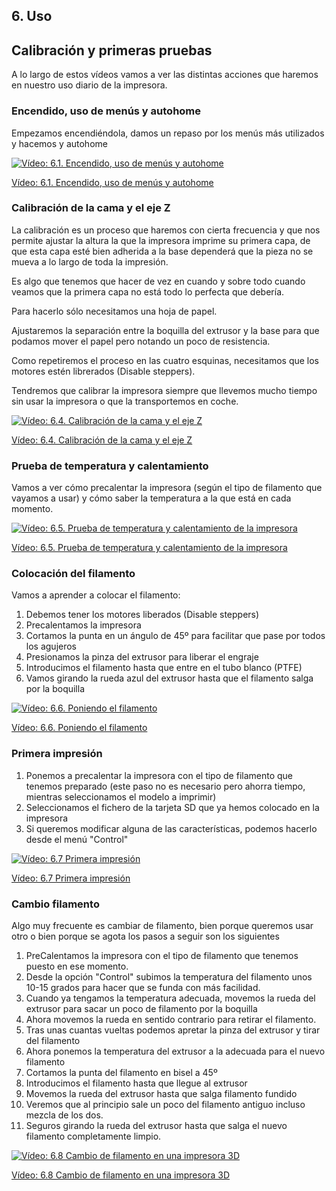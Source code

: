 ## 6. Uso

## Calibración y primeras pruebas

A lo largo de estos vídeos vamos a ver las distintas acciones que haremos en nuestro uso diario de la impresora.

### Encendido, uso de menús y autohome

Empezamos encendiéndola, damos un repaso por los menús más utilizados y hacemos y autohome

[![Vídeo: 6.1. Encendido, uso de menús y autohome](https://img.youtube.com/vi/xamx6i5YIqU/0.jpg)](https://youtu.be/xamx6i5YIqU)

[Vídeo: 6.1. Encendido, uso de menús y autohome](https://youtu.be/xamx6i5YIqU)


### Calibración de la cama y el eje Z

La calibración es un proceso que haremos con cierta frecuencia y que nos permite ajustar la altura la que la impresora imprime su primera capa, de que esta capa esté bien adherida a la base dependerá que la pieza no se mueva a lo largo de toda la impresión.

Es algo que tenemos que hacer de vez en cuando y sobre todo cuando veamos que la primera capa no está todo lo perfecta que debería.

Para hacerlo sólo necesitamos una hoja de papel. 

Ajustaremos la separación entre la boquilla del extrusor y la base para que podamos mover el papel pero notando un poco de resistencia.

Como repetiremos el proceso en las cuatro esquinas, necesitamos que los motores estén librerados (Disable steppers).

Tendremos que calibrar la impresora siempre que llevemos mucho tiempo sin usar la impresora o que la transportemos en coche.

[![Vídeo: 6.4. Calibración de la cama y el eje Z](https://img.youtube.com/vi/Yifxcl4-nkY/0.jpg)](https://youtu.be/Yifxcl4-nkY)

[Vídeo: 6.4. Calibración de la cama y el eje Z](https://youtu.be/Yifxcl4-nkY)

### Prueba de temperatura y calentamiento

Vamos a ver cómo precalentar la impresora (según el tipo de filamento que vayamos a usar) y cómo saber la temperatura a la que está en cada momento.

[![Vídeo: 6.5. Prueba de temperatura y calentamiento de la impresora](https://img.youtube.com/vi/F7Vl42sI460/0.jpg)](https://youtu.be/F7Vl42sI460)

[Vídeo: 6.5. Prueba de temperatura y calentamiento de la impresora](https://youtu.be/F7Vl42sI460)


### Colocación del filamento

Vamos a aprender a colocar el filamento:
1. Debemos tener los motores liberados (Disable steppers)
1. Precalentamos la impresora
1. Cortamos la punta en un ángulo de 45º para facilitar que pase por todos los agujeros
1. Presionamos la pinza del extrusor para liberar el engraje
1. Introducimos el filamento hasta que entre en el tubo blanco (PTFE)
1. Vamos girando la rueda azul del extrusor hasta que el filamento salga por la boquilla

[![Vídeo: 6.6. Poniendo el filamento ](https://img.youtube.com/vi/ZJV_d4eVw2o/0.jpg)](https://youtu.be/ZJV_d4eVw2o)

[Vídeo: 6.6. Poniendo el filamento](https://youtu.be/ZJV_d4eVw2o)


### Primera impresión


1. Ponemos a precalentar la impresora con el tipo de filamento que tenemos preparado (este paso no es necesario pero ahorra tiempo, mientras seleccionamos el modelo a imprimir)
1. Seleccionamos el fichero de la tarjeta SD que ya hemos colocado en la impresora
1. Si queremos modificar alguna de las características, podemos hacerlo desde el menú "Control"

[![Vídeo: 6.7  Primera impresión](https://img.youtube.com/vi/CZn_CMLIUxs/0.jpg)](https://youtu.be/CZn_CMLIUxs)

[Vídeo: 6.7  Primera impresión](https://youtu.be/CZn_CMLIUxs)

### Cambio filamento

Algo muy frecuente es cambiar de filamento, bien porque queremos usar otro o bien porque se agota los pasos a seguir son los siguientes

1. PreCalentamos la impresora con el tipo de filamento que tenemos puesto en ese momento.
1. Desde la opción "Control" subimos la temperatura del filamento unos 10-15 grados para hacer que se funda con más facilidad.
1. Cuando ya tengamos la temperatura adecuada, movemos la rueda del extrusor para sacar un poco de filamento por la boquilla
1. Ahora movemos la rueda en sentido contrario para retirar el filamento.
1. Tras unas cuantas vueltas podemos apretar la pinza del extrusor y tirar del filamento
1. Ahora ponemos la temperatura del extrusor a la adecuada para el nuevo filamento
1. Cortamos la punta del filamento en bisel a 45º
1. Introducimos el filamento hasta que llegue al extrusor
1. Movemos la rueda del extrusor hasta que salga filamento fundido
1. Veremos que al principio sale un poco del filamento antiguo incluso mezcla de los dos.
1. Seguros girando la rueda del extrusor hasta que salga el nuevo filamento completamente limpio.

[![Vídeo: 6.8  Cambio de filamento en una impresora 3D](https://img.youtube.com/vi/dhYjlLPN9rw/0.jpg)](https://youtu.be/dhYjlLPN9rw)


[Vídeo: 6.8  Cambio de filamento en una impresora 3D](https://youtu.be/dhYjlLPN9rw)

